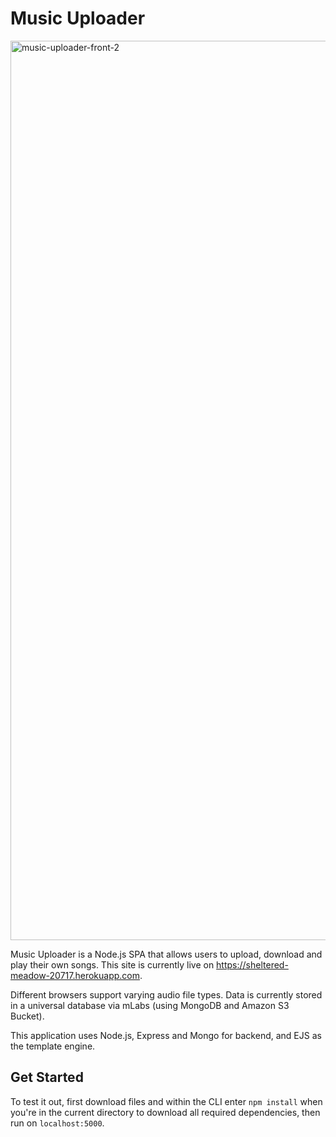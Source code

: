 # Music Uploader

<img width="1439" alt="music-uploader-front-2" src="https://user-images.githubusercontent.com/26535288/46587253-273db380-cad5-11e8-86c7-9f55fa5dd828.png">

Music Uploader is a Node.js SPA that allows users to upload, download and play their own songs. This site is currently live on https://sheltered-meadow-20717.herokuapp.com.

Different browsers support varying audio file types. Data is currently stored in a universal database via mLabs (using MongoDB and Amazon S3 Bucket). 

This application uses Node.js, Express and Mongo for backend, and EJS as the template engine.

## Get Started

To test it out, first download files and within the CLI enter ```npm install``` when you're in the current directory to download all required dependencies, then run on ```localhost:5000```.
